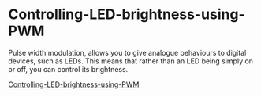 # Controlling-LED-brightness-using-PWM
Pulse width modulation, allows you to give analogue behaviours to digital devices, such as LEDs. This means that rather than an LED being simply on or off, you can control its brightness.

[Controlling-LED-brightness-using-PWM](https://wokwi.com/projects/398227058593933313)
